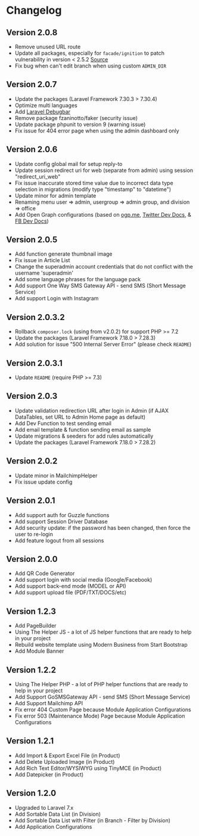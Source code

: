 Changelog
=========

## Version 2.0.8
- Remove unused URL route
- Update all packages, especially for `facade/ignition` to patch vulnerability in version < 2.5.2 [Source](https://snyk.io/vuln/composer:facade%2Fignition)
- Fix bug when can't edit branch when using custom `ADMIN_DIR`

## Version 2.0.7
- Update the packages (Laravel Framework 7.30.3 > 7.30.4)
- Optimize multi languages
- Add [Laravel Debugbar](https://github.com/barryvdh/laravel-debugbar)
- Remove package fzaninotto/faker (security issue)
- Update package phpunit to version 9 (warning issue)
- Fix issue for 404 error page when using the admin dashboard only

## Version 2.0.6
- Update config global mail for setup reply-to
- Update session redirect uri for web (separate from admin) using session "redirect_uri_web"
- Fix issue inaccurate stored time value due to incorrect data type selection in migrations (modify type "timestamp" to "datetime")
- Update minor for admin template
- Renaming menu user => admin, usergroup => admin group, and division => office
- Add Open Graph configurations (based on [ogp.me](https://ogp.me/), [Twitter Dev Docs](https://developer.twitter.com/en/docs/twitter-for-websites/cards/overview/markup), & [FB Dev Docs](https://developers.facebook.com/docs/sharing/webmasters/))

## Version 2.0.5
- Add function generate thumbnail image
- Fix issue in Article List
- Change the superadmin account credentials that do not conflict with the username 'superadmin'
- Add some language phrases for the language pack
- Add support One Way SMS Gateway API - send SMS (Short Message Service)
- Add support Login with Instagram

## Version 2.0.3.2
- Rollback `composer.lock` (using from v2.0.2) for support PHP >= 7.2
- Update the packages (Laravel Framework 7.18.0 > 7.28.3)
- Add solution for issue "500 Internal Server Error" (please check `README`)

## Version 2.0.3.1
- Update `README` (require PHP >= 7.3)

## Version 2.0.3
- Update validation redirection URL after login in Admin (if AJAX DataTables, set URL to Admin Home page as default)
- Add Dev Function to test sending email
- Add email template & function sending email as sample
- Update migrations & seeders for add rules automatically
- Update the packages (Laravel Framework 7.18.0 > 7.28.2)

## Version 2.0.2
- Update minor in MailchimpHelper
- Fix issue update config

## Version 2.0.1
- Add support auth for Guzzle functions
- Add support Session Driver Database
- Add security update: if the password has been changed, then force the user to re-login
- Add feature logout from all sessions

## Version 2.0.0
- Add QR Code Generator
- Add support login with social media (Google/Facebook)
- Add support back-end mode (MODEL or API)
- Add support upload file (PDF/TXT/DOCS/etc)

## Version 1.2.3
- Add PageBuilder
- Using The Helper JS - a lot of JS helper functions that are ready to help in your project
- Rebuild website template using Modern Business from Start Bootstrap
- Add Module Banner

## Version 1.2.2
- Using The Helper PHP - a lot of PHP helper functions that are ready to help in your project
- Add Support GoSMSGateway API - send SMS (Short Message Service)
- Add Support Mailchimp API
- Fix error 404 Custom Page because Module Application Configurations
- Fix error 503 (Maintenance Mode) Page because Module Application Configurations

## Version 1.2.1
- Add Import & Export Excel File (in Product)
- Add Delete Uploaded Image (in Product)
- Add Rich Text Editor/WYSIWYG using TinyMCE (in Product)
- Add Datepicker (in Product)

## Version 1.2.0
- Upgraded to Laravel 7.x
- Add Sortable Data List (in Division)
- Add Sortable Data List with Filter (in Branch - Filter by Division)
- Add Application Configurations